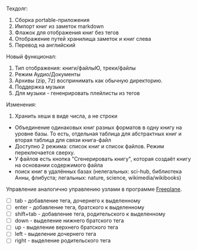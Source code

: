 Техдолг:
1. Сборка portable-приложения
1. Импорт книг из заметок markdown
1. Флажок для отображения книг без тегов
1. Отображение путей хранилища заметок и книг слева
1. Перевод на английский

Новый функционал:
1. Тип отображения: книги/файлыЮ, треки/файлы
1. Режим Аудио/Документы
1. Архивы (zip, 7z) воспринимать как обычную директорию.
1. Поддержка музыки
1. Для музыки - гененрировать плейлисты из тегов

Изменения:
1. Хранить хеши в виде числа, а не строки


- Объединение одинаковых книг разных форматов в одну книгу на уровне базы. То есть, отдельная таблица для абстрактных книг и вторая таблица для связи книга-файл
- Доступно 2 режима: список книг и список файлов. Режим переключается сверху.
- У файлов есть кнопка "Сгенерировать книгу", которая создаёт книгу на основании содержимого файла
- поиск книг в удалённых базах (нелегальных: sci-hub, библиотека Анны, флибуста; легальных: nature, science, wikimedia/wikibooks)


Управление аналогично управлению узлами в программе [Freeplane](https://github.com/freeplane/freeplane).

- [ ] tab - добавление тега, дочернего к выделенному
- [ ] enter - добавление тега, братского к выделенному
- [ ] shift+tab - добавление тега, родительского к выделенному
- [ ] down - выделение нижнего братского тега
- [ ] up - выделение верхнего братского тега
- [ ] left - выделение дочернего тега
- [ ] right - выделение родительского тега